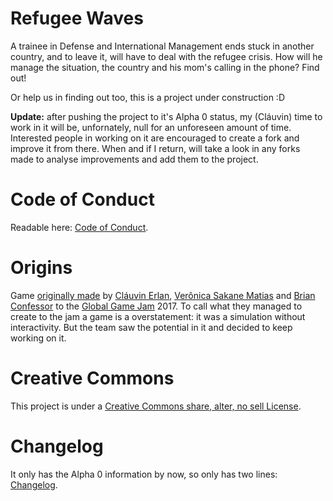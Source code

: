 # Refugee Waves
A trainee in Defense and International Management ends stuck in another country, and to leave it, will have to deal with the refugee crisis. How will he manage the situation, the country and his mom's calling in the phone? Find out!

Or help us in finding out too, this is a project under construction :D

**Update:** after pushing the project to it's Alpha 0 status, my (Cláuvin) time to work in it will be, unfornately, null for an unforeseen amount of time. Interested people in working on it are encouraged to create a fork and improve it from there. When and if I return, will take a look in any forks made to analyse improvements and add them to the project.

# Code of Conduct
Readable here: [Code of Conduct](https://github.com/Clauvin/RefugeeWaves/blob/master/CODE%20OF%20CONDUCT.md).

# Origins 
Game [originally made](http://globalgamejam.org/2017/games/refugee-waves) by [Cláuvin Erlan](https://github.com/Clauvin), [Verônica Sakane Matias](https://github.com/vsakane) and [Brian Confessor](https://github.com/bconfessor) to the [Global Game Jam](http://globalgamejam.org/) 2017. To call what they managed to create to the jam a game is a overstatement: it was a simulation without interactivity. But the team saw the potential in it and decided to keep working on it.

# Creative Commons 
This project is under a [Creative Commons share, alter, no sell License](http://creativecommons.org/licenses/by-nc-sa/3.0/).

# Changelog
It only has the Alpha 0 information by now, so only has two lines: [Changelog](https://github.com/Clauvin/RefugeeWaves/blob/master/Changelog/Changelog.txt).
